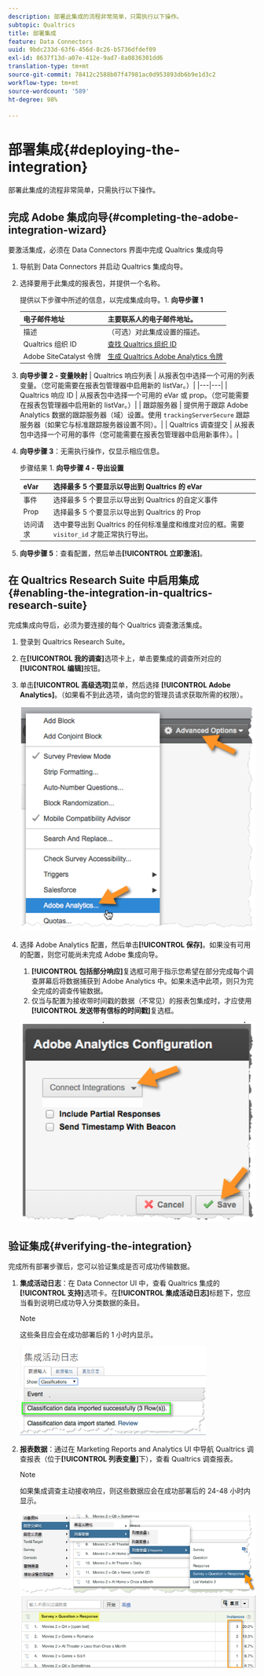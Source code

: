```yaml
---
description: 部署此集成的流程非常简单，只需执行以下操作。
subtopic: Qualtrics
title: 部署集成
feature: Data Connectors
uuid: 9bdc233d-63f6-456d-8c26-b5736dfdef09
exl-id: 8637f13d-a07e-412e-9ad7-8a0836301dd6
translation-type: tm+mt
source-git-commit: 78412c2588b07f47981ac0d953893db6b9e1d3c2
workflow-type: tm+mt
source-wordcount: '589'
ht-degree: 98%

---
```


# 部署集成{#deploying-the-integration}

部署此集成的流程非常简单，只需执行以下操作。

## 完成 Adobe 集成向导{#completing-the-adobe-integration-wizard}

要激活集成，必须在 Data Connectors 界面中完成 Qualtrics 集成向导

1. 导航到 Data Connectors 并启动 Qualtrics 集成向导。
1. 选择要用于此集成的报表包，并提供一个名称。

   提供以下步骤中所述的信息，以完成集成向导。1. **向导步骤 1**

   | 电子邮件地址 | 主要联系人的电子邮件地址。 |
   |---|---|
   | 描述 | （可选）对此集成设置的描述。 |
   | Qualtrics 组织 ID | [查找 Qualtrics 组织 ID](../qualtrics-overview/qualtrics-org-id.md) |
   | Adobe SiteCatalyst 令牌 | [生成 Qualtrics Adobe Analytics 令牌](../qualtrics-overview/qualtrics-token.md) |

1. **向导步骤 2 - 变量映射**
   | Qualtrics 响应列表 | 从报表包中选择一个可用的列表变量。（您可能需要在报表包管理器中启用新的 listVar。）|
   |---|---|
   | Qualtrics 响应 ID | 从报表包中选择一个可用的 eVar 或 prop。（您可能需要在报表包管理器中启用新的 listVar。）|
   | 跟踪服务器 | 提供用于跟踪 Adobe Analytics 数据的跟踪服务器（域）设置。使用 `trackingServerSecure` 跟踪服务器（如果它与标准跟踪服务器设置不同）。|
   | Qualtrics 调查提交 | 从报表包中选择一个可用的事件（您可能需要在报表包管理器中启用新事件）。|

1. **向导步骤 3**：无需执行操作，仅显示相应信息。

   步骤结果 1. **向导步骤 4 - 导出设置**

   | eVar | 选择最多 5 个要显示以导出到 Qualtrics 的 eVar |
   |---|---|
   | 事件 | 选择最多 5 个要显示以导出到 Qualtrics 的自定义事件 |
   | Prop | 选择最多 5 个要显示以导出到 Qualtrics 的 Prop |
   | 访问请求 | 选中要导出到 Qualtrics 的任何标准量度和维度对应的框。需要 `visitor_id` 才能正常执行导出。 |

1. **向导步骤 5**：查看配置，然后单击&#x200B;**[!UICONTROL 立即激活]**。

## 在 Qualtrics Research Suite 中启用集成{#enabling-the-integration-in-qualtrics-research-suite}

完成集成向导后，必须为要连接的每个 Qualtrics 调查激活集成。

1. 登录到 Qualtrics Research Suite。
1. 在&#x200B;**[!UICONTROL 我的调查]**&#x200B;选项卡上，单击要集成的调查所对应的&#x200B;**[!UICONTROL 编辑]**&#x200B;按钮。
1. 单击&#x200B;**[!UICONTROL 高级选项]**&#x200B;菜单，然后选择 **[!UICONTROL Adobe Analytics]**。（如果看不到此选项，请向您的管理员请求获取所需的权限）。

   ![](assets/advanced_options.png)

1. 选择 Adobe Analytics 配置，然后单击&#x200B;**[!UICONTROL 保存]**。如果没有可用的配置，则您可能尚未完成 Adobe 集成向导。
   1. **[!UICONTROL 包括部分响应]**&#x200B;复选框可用于指示您希望在部分完成每个调查屏幕后将数据捕获到 Adobe Analytics 中。如果未选中此项，则只为完全完成的调查传输数据。
   1. 仅当与配置为接收带时间戳的数据（不常见）的报表包集成时，才应使用&#x200B;**[!UICONTROL 发送带有信标的时间戳]**&#x200B;复选框。

   ![](assets/integration_config.png)

## 验证集成{#verifying-the-integration}

完成所有部署步骤后，您可以验证集成是否可成功传输数据。

1. **集成活动日志**：在 Data Connector UI 中，查看 Qualtrics 集成的&#x200B;**[!UICONTROL 支持]**&#x200B;选项卡。在&#x200B;**[!UICONTROL 集成活动日志]**&#x200B;标题下，您应当看到说明已成功导入分类数据的条目。

   >[!NOTE]
   >
   >这些条目应会在成功部署后的 1 小时内显示。

   ![](assets/verify-1.png)

1. **报表数据**：通过在 Marketing Reports and Analytics UI 中导航 Qualtrics 调查报表（位于&#x200B;**[!UICONTROL 列表变量]**&#x200B;下），查看 Qualtrics 调查报表。

   >[!NOTE]
   >
   >如果集成调查主动接收响应，则这些数据应会在成功部署后的 24-48 小时内显示。

   ![](assets/verify-2.png) ![](assets/verify-3.png)

